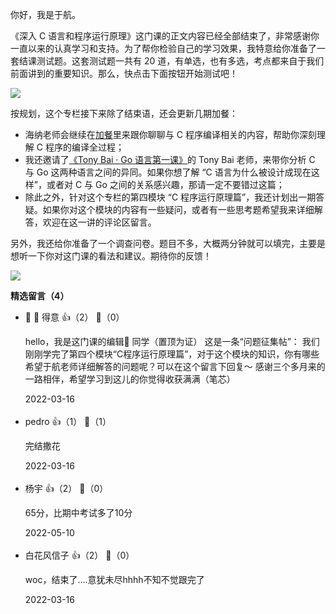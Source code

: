 你好，我是于航。

《深入 C 语言和程序运行原理》这门课的正文内容已经全部结束了，非常感谢你一直以来的认真学习和支持。为了帮你检验自己的学习效果，我特意给你准备了一套结课测试题。这套测试题一共有 20 道，有单选，也有多选，考点都来自于我们前面讲到的重要知识。那么，快点击下面按钮开始测试吧！

[![](https://static001.geekbang.org/resource/image/28/a4/28d1be62669b4f3cc01c36466bf811a4.png?wh=1142%2A201)](http://time.geekbang.org/quiz/intro?act_id=2945&exam_id=7785)

按规划，这个专栏接下来除了结束语，还会更新几期加餐：

- 海纳老师会继续在[加餐](https://time.geekbang.org/column/article/491633)里来跟你聊聊与 C 程序编译相关的内容，帮助你深刻理解 C 程序的编译全过程；
- 我还邀请了[《Tony Bai · Go 语言第一课》](https://time.geekbang.org/column/intro/100093501)的 Tony Bai 老师，来带你分析 C 与 Go 这两种语言之间的异同。如果你想了解 “C 语言为什么被设计成现在这样”，或者对 C 与 Go 之间的关系感兴趣，那请一定不要错过这篇；
- 除此之外，针对这个专栏的第四模块 “C 程序运行原理篇”，我还计划出一期答疑。如果你对这个模块的内容有一些疑问，或者有一些思考题希望我来详细解答，欢迎在这一讲的评论区留言。

另外，我还给你准备了一个调查问卷。题目不多，大概两分钟就可以填完，主要是想听一下你对这门课的看法和建议。期待你的反馈！

[![](https://static001.geekbang.org/resource/image/c5/cb/c5948bfa733fbbd183f01194cfd878cb.jpg?wh=1142x801)](https://jinshuju.net/f/wi5O17)
<div><strong>精选留言（4）</strong></div><ul>
<li><span>🐑 🐑 得意</span> 👍（2） 💬（0）<p>hello，我是这门课的编辑🐑 同学（置顶为证）
这是一条“问题征集帖”：
我们刚刚学完了第四个模块“C程序运行原理篇”，对于这个模块的知识，你有哪些希望于航老师详细解答的问题呢？可以在这个留言下回复～
感谢三个多月来的一路相伴，希望学习到这儿的你觉得收获满满（笔芯）</p>2022-03-16</li><br/><li><span>pedro</span> 👍（1） 💬（1）<p>完结撒花</p>2022-03-16</li><br/><li><span>杨宇</span> 👍（2） 💬（0）<p>65分，比期中考试多了10分</p>2022-05-10</li><br/><li><span>白花风信子</span> 👍（2） 💬（0）<p>woc，结束了....意犹未尽hhhh不知不觉跟完了</p>2022-03-16</li><br/>
</ul>